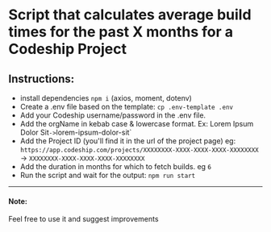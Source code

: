 # Script that calculates average build times for the past X months for a Codeship Project

## Instructions:
 - install dependencies `npm i` (axios, moment, dotenv)
 - Create a .env file based on the template: `cp .env-template .env`
 - Add your Codeship username/password in the .env file.
 - Add the orgName in kebab case & lowercase format. Ex: Lorem Ipsum Dolor Sit` -> `lorem-ipsum-dolor-sit`
 - Add the Project ID (you'll find it in the url of the project page) eg: `https://app.codeship.com/projects/XXXXXXXX-XXXX-XXXX-XXXX-XXXXXXXX` -> `XXXXXXXX-XXXX-XXXX-XXXX-XXXXXXXX`
 - Add the duration in months for which to fetch builds. eg `6`
 - Run the script and wait for the output: `npm run start`

---
#### Note:
Feel free to use it and suggest improvements
